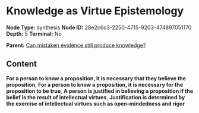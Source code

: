 # Knowledge as Virtue Epistemology

**Node Type:** synthesis
**Node ID:** 28e2c6c3-2250-4715-9203-474897051170
**Depth:** 5
**Terminal:** No

**Parent:** [Can mistaken evidence still produce knowledge?](can-mistaken-evidence-still-produce-knowledge-antithesis-9244ed3e-2abc-4e7b-8af9-5c0eb4e1611c.md)

## Content

**For a person to know a proposition, it is necessary that they believe the proposition**, **For a person to know a proposition, it is necessary for the proposition to be true**, **A person is justified in believing a proposition if the belief is the result of intellectual virtues**, **Justification is determined by the exercise of intellectual virtues such as open-mindedness and rigor**
